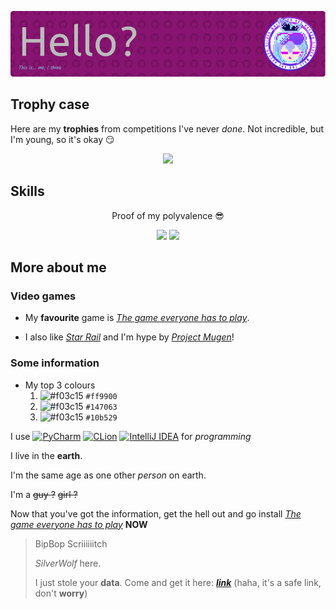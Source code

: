 ![Header](github-header-image.png)

## Trophy case
Here are my **trophies** from competitions I've never *done*. Not incredible, but I'm young, so it's okay 😏
<div align="center">
  <img src="https://github-profile-trophy.vercel.app/?username=Remingusu&theme=onestar&title=Commit,PullRequest,Repositories,Stars&margin-w=20&no-bg=true&no-frame=true">            
</div>

## Skills
<p align="center">Proof of my polyvalence 😎</p>
<div align="center" display="grid">
  <img src="https://readme-skill-level.moheb2000.workers.dev/v1?l=github,github,65&l=git,git,10&l=markdown,md,90&l=python,py,85&l=sqlite,sqlite,67&l=cpp,cpp,15&l=cmake,cmake,10&l=html,html,85&l=css,css,80&l=javascript,js,10&l=Python-Discord-Bots,bots,50&l=java,java,10&bg_color=871470&bd_color=000000&t_color=cccccc&l_color=cccccc&bar_color=b0adff&bar_bg_color=ffffff">
  <img src="https://github-readme-stats.vercel.app/api/top-langs/?username=Remingusu">
</div>

## More about me
### Video games
- My **favourite** game is *[The game everyone has to play](https://genshin.hoyoverse.com/fr/)*.

- I also like *[Star Rail](https://hsr.hoyoverse.com/fr-fr/home)* and I'm hype by *[Project Mugen](https://www.projectmugen.com/index.html)*!

### Some information
- My top 3 colours
  1. ![#f03c15](https://placehold.co/15x15/ff9900/ff9900.png) `#ff9900`
  2. ![#f03c15](https://placehold.co/15x15/147063/147063.png) `#147063`
  3. ![#f03c15](https://placehold.co/15x15/10b529/10b529.png) `#10b529`

I use [![PyCharm](https://img.shields.io/badge/pycharm-143?style=for-the-badge&logo=pycharm&logoColor=black&color=black&labelColor=green)](https://www.jetbrains.com/fr-fr/pycharm/) [![CLion](https://img.shields.io/badge/CLion-black?style=for-the-badge&logo=clion&logoColor=white)](https://www.jetbrains.com/idea/) [![IntelliJ IDEA](https://img.shields.io/badge/IntelliJIDEA-000000.svg?style=for-the-badge&logo=intellij-idea&logoColor=white)](https://www.jetbrains.com/fr-fr/clion/)  for *programming*

I live in the **earth**.

I'm the same age as one other *person* on earth.

I'm a ~~guy ?~~ ~~girl ?~~

Now that you've got the information, get the hell out and go install *[The game everyone has to play](https://genshin.hoyoverse.com/fr/)* **NOW**


> BipBop Scriiiiiitch
> 
> *SilverWolf* here.
> 
> I just stole your **data**. Come and get it here: ***[link](blogs.motiondevelopment.top/giveaways/59WtWcBL1S)*** (haha, it's a safe link, don't **worry**)
